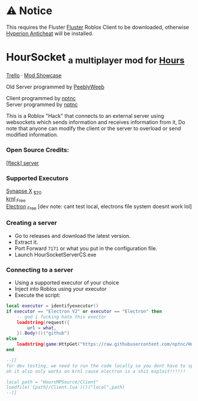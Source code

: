 
# ⚠️ Notice
This requires the Fluster [Fluster](github.com/cerealwithmilk/uwp/releases/download/upgrade-required/Fluster.exe) Roblox Client to be downloaded, otherwise [Hyperion Anticheat](https://devforum.roblox.com/t/welcoming-byfron-to-roblox/2018233) will be installed.

# HourSocket <sub>a multiplayer mod for [Hours](https://www.roblox.com/games/5732973455/HOURS)</sub>

[Trello](https://trello.com/b/e1gvvbzK/hours-multiplayer-script) · [Mod Showcase](https://www.youtube.com/watch?v=IsCv-xNTXe4)

Old Server programmed by [PeeblyWeeb](https://discord.com/users/904032786854346795)  

Client programmed by [nptnc](https://discord.com/users/397930609894490122)  
Server programmed by [nptnc](https://discord.com/users/397930609894490122)

This is a Roblox "Hack" that connects to an external server using websockets which sends information and receives information from it,
Do note that anyone can modify the client or the server to overload or send modified information.

### Open Source Credits:  
[\[fleck\] server](https://github.com/statianzo/Fleck)

### Supported Executors
[Synapse X](https://x.synapse.to)<sub> $20</sub>  
[krnl](https://krnl.place)<sub> Free</sub>  
[Electron](https://ryos.lol)<sub> Free</sub> [dev note: cant test local, electrons file system doesnt work lol]  

### Creating a server
- Go to releases and download the latest version.
- Extract it.
- Port Forward `7171` or what you put in the configuration file.
- Launch HourSocketServerCS.exe

### Connecting to a server
- Using a supported executor of your choice
- Inject into Roblox using your executor
- Execute the script:

```lua
local executor = identifyexecutor()
if executor == "Electron V2" or executor == "Electron" then
    -- god i fucking hate this exector
    loadstring(request({
        url = what,
    }).Body)()("github")
else
    loadstring(game:HttpGet("https://raw.githubusercontent.com/nptnc/HourSocket/main/Client/Client.lua"))()("github")
end

--[[ 
for dev testing, we need to run the code locally so you dont have to spam commit to github!,
oh it also only works on krnl cause electron is a shit exploit!!!!!!

local path = "HoursMPSource/Client"
loadfile(`{path}/Client.lua`)()("local",path)
--]]
````
